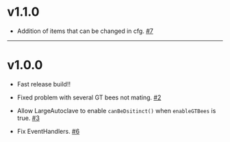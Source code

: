 # v1.1.0
- Addition of items that can be changed in cfg. [#7](https://github.com/GTModpackTeam/GTBeesMatrix/pull/7)

* * *

# v1.0.0
- Fast release build!!

- Fixed problem with several GT bees not mating. [#2](https://github.com/GTModpackTeam/GTBeesMatrix/pull/2)
- Allow LargeAutoclave to enable `canBeDsitinct()` when `enableGTBees` is true. [#3](https://github.com/GTModpackTeam/GTBeesMatrix/pull/3)
- Fix EventHandlers. [#6](https://github.com/GTModpackTeam/GTBeesMatrix/pull/6)
